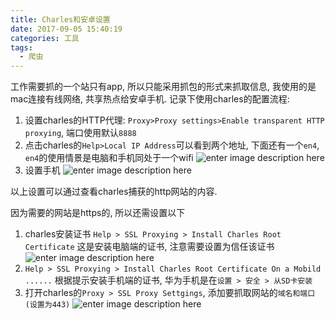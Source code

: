 ```yaml
---
title: Charles和安卓设置
date: 2017-09-05 15:40:19
categories: 工具
tags:
  - 爬虫
---
```


工作需要抓的一个站只有app, 所以只能采用抓包的形式来抓取信息, 我使用的是mac连接有线网络, 共享热点给安卓手机. 记录下使用charles的配置流程:
1. 设置charles的HTTP代理: `Proxy>Proxy settings>Enable transparent HTTP proxying`, 端口使用默认`8888`
2. 点击charles的`Help>Local IP Address`可以看到两个地址, 下面还有一个`en4`, `en4`的使用情景是电脑和手机同处于一个wifi
![enter image description here](http://oh7hdmoe1.bkt.clouddn.com/17-9-5/30814215.jpg)
3. 设置手机
![enter image description here](http://oh7hdmoe1.bkt.clouddn.com/17-9-5/39508948.jpg)

以上设置可以通过查看charles捕获的http网站的内容.

因为需要的网站是https的, 所以还需设置以下
1. charles安装证书
`Help > SSL Proxying > Install Charles Root Certificate`
这是安装电脑端的证书, 注意需要设置为信任该证书
![enter image description here](http://oh7hdmoe1.bkt.clouddn.com/17-9-5/10267594.jpg)
2. `Help > SSL Proxying > Install Charles Root Certificate On a Mobild ......`
根据提示安装手机端的证书, 华为手机是在`设置 > 安全 > 从SD卡安装`
3. 打开charles的`Proxy > SSL Proxy Settgings`, 添加要抓取网站的`域名和端口(设置为443)`
![enter image description here](http://oh7hdmoe1.bkt.clouddn.com/17-9-5/47956428.jpg)

